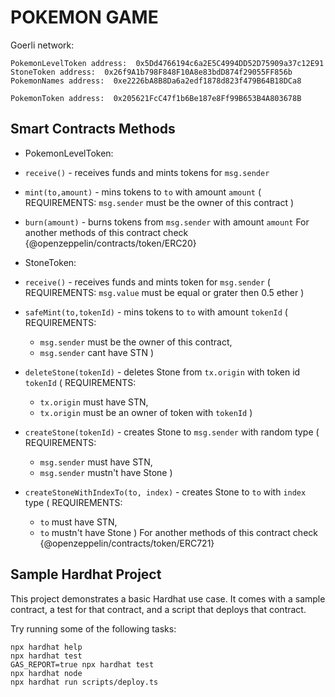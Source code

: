 # POKEMON GAME 

Goerli network:
```
PokemonLevelToken address:  0x5Dd4766194c6a2E5C4994DD52D75909a37c12E91
StoneToken address:  0x26f9A1b798F848F10A8e83bdD874f29055FF856b
PokemonNames address:  0xe2226bA8B8Da6a2edf1878d823f479B64B18DCa8

PokemonToken address:  0x205621FcC47f1b6Be187e8Ff99B653B4A803678B
```

## Smart Contracts Methods

- PokemonLevelToken:
- `receive()` - receives funds and mints tokens for `msg.sender`
- `mint(to,amount)` - mins tokens to `to` with amount `amount` 
(
	REQUIREMENTS: `msg.sender` must be the owner of this contract
)
- `burn(amount)` - burns tokens from `msg.sender` with amount `amount`
For another methods of this contract check {@openzeppelin/contracts/token/ERC20}

- StoneToken:
- `receive()` - receives funds and mints token for `msg.sender`
(
	REQUIREMENTS: `msg.value` must be equal or grater then 0.5 ether
)
- `safeMint(to,tokenId)` - mins tokens to `to` with amount `tokenId`
(
	REQUIREMENTS: 
	- `msg.sender` must be the owner of this contract,
	- `msg.sender` cant have STN
)
- `deleteStone(tokenId)` - deletes Stone from `tx.origin` with token id `tokenId`
(
	REQUIREMENTS: 
	- `tx.origin` must have STN,
	- `tx.origin` must be an owner of token with `tokenId`
)
- `createStone(tokenId)` - creates Stone to `msg.sender` with random type
(
	REQUIREMENTS: 
	- `msg.sender` must have STN,
	- `msg.sender` mustn't have Stone
)
- `createStoneWithIndexTo(to, index)` - creates Stone to `to` with `index` type
(
	REQUIREMENTS: 
	- `to` must have STN,
	- `to` mustn't have Stone
)
For another methods of this contract check 
{@openzeppelin/contracts/token/ERC721}


## Sample Hardhat Project

This project demonstrates a basic Hardhat use case. It comes with a sample contract, a test for that contract, and a script that deploys that contract.

Try running some of the following tasks:

```shell
npx hardhat help
npx hardhat test
GAS_REPORT=true npx hardhat test
npx hardhat node
npx hardhat run scripts/deploy.ts
```
